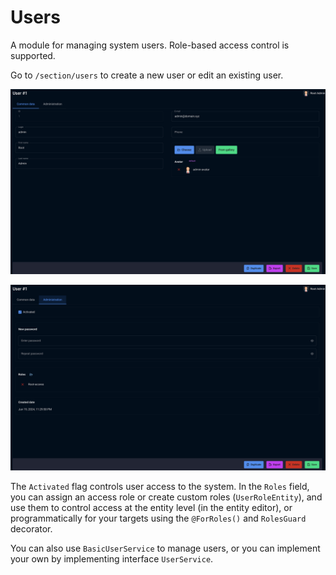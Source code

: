 # Users

A module for managing system users. Role-based access control is supported.

Go to `/section/users` to create a new user or edit an existing user.

![users-1.png](https://raw.githubusercontent.com/alexander-kiriliuk/k-platform-core/master/guide/res/users-1.png)

![users-2.png](https://raw.githubusercontent.com/alexander-kiriliuk/k-platform-core/master/guide/res/users-2.png)

The `Activated` flag controls user access to the system. In the `Roles` field, you can assign an access role or create custom roles (`UserRoleEntity`), and use them to control access at the entity level (in the entity editor), or programmatically for your targets using the `@ForRoles()` and `RolesGuard` decorator.

You can also use `BasicUserService` to manage users, or you can implement your own by implementing interface `UserService`.
